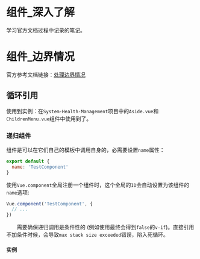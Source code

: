 # 组件_深入了解
学习官方文档过程中记录的笔记。
# 组件_边界情况
官方参考文档链接：[处理边界情况](https://cn.vuejs.org/v2/guide/components-edge-cases.html)
## 循环引用
使用到实例：在`System-Health-Management`项目中的`Aside.vue`和`ChildrenMenu.vue`组件中使用到了。
### 递归组件
组件是可以在它们自己的模板中调用自身的，必需要设置`name`属性：
```js
export default {
  name: 'TestComponent'
}
```
使用`Vue.component`全局注册一个组件时，这个全局的`ID`会自动设置为该组件的`name`选项:
```js
Vue.component('TestComponent', {
  // ...
})
```
&#8195;&#8195;需要确保递归调用是条件性的 (例如使用最终会得到`false`的`v-if`)。直接引用不加条件时候，会导致`max stack size exceeded`错误，陷入死循环。
#### 实例
